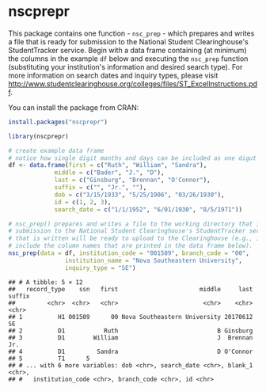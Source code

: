 # nscprepr

This package contains one function - `nsc_prep` - which prepares and writes a file that is ready for submission to the National Student Clearinghouse's StudentTracker service. Begin with a data frame containing (at minimum) the columns in the example `df` below and executing the `nsc_prep` function (substituting your institution's information and desired search type). For more information on search dates and inquiry types, please visit http://www.studentclearinghouse.org/colleges/files/ST_ExcelInstructions.pdf.

You can install the package from CRAN:

```r
install.packages("nscprepr")

```


```r
library(nscprepr)

# create example data frame
# notice how single digit months and days can be included as one digut (e.g., `3`) or two (e.g., `03`)
df <- data.frame(first = c("Ruth", "William", "Sandra"),
             middle = c("Bader", "J.", "D"),
             last = c("Ginsburg", "Brennan", "O'Connor"),
             suffix = c("", "Jr.", ""),
             dob = c("3/15/1933", "5/25/1906", "03/26/1930"),
             id = c(1, 2, 3),
             search_date = c("1/1/1952", "6/01/1930", "8/5/1971"))

# nsc_prep() prepares and writes a file to the working directory that is ready for 
# submission to the National Student Clearinghouse's StudentTracker service. The file 
# that is written will be ready to upload to the Clearinghouse (e.g., it will not 
# include the column names that are printed in the data frame below).
nsc_prep(data = df, institution_code = "001509", branch_code = "00",
                institution_name = "Nova Southeastern University",
                inquiry_type = "SE") 
```

```
## # A tibble: 5 × 12
##   record_type    ssn   first                       middle     last suffix
##         <chr>  <chr>   <chr>                        <chr>    <chr>  <chr>
## 1          H1 001509      00 Nova Southeastern University 20170612     SE
## 2          D1           Ruth                            B Ginsburg       
## 3          D1        William                            J  Brennan    Jr.
## 4          D1         Sandra                            D O'Connor       
## 5          T1      5                                                     
## # ... with 6 more variables: dob <chr>, search_date <chr>, blank_1 <chr>,
## #   institution_code <chr>, branch_code <chr>, id <chr>
```

